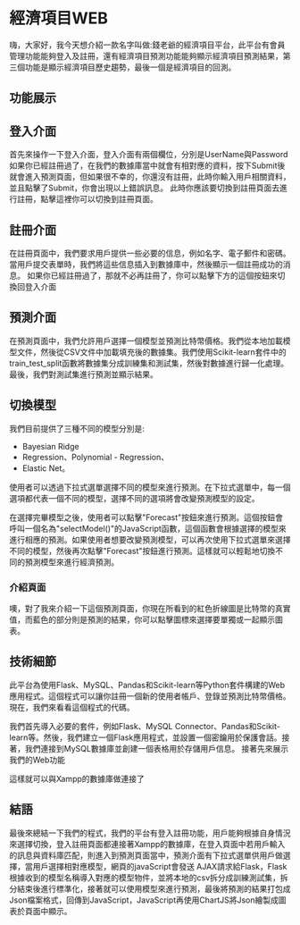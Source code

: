 # 經濟項目WEB

嗨，大家好，我今天想介紹一款名字叫做:錢老爺的經濟項目平台，此平台有會員管理功能能夠登入及註冊，還有經濟項目預測功能能夠顯示經濟項目預測結果，第三個功能是顯示經濟項目歷史趨勢，最後一個是經濟項目的回測。

## 功能展示

## 登入介面
首先來操作一下登入介面，登入介面有兩個欄位，分別是UserName與Password 如果你已經註冊過了，在我們的數據庫當中就會有相對應的資料，按下Submit後就會進入預測頁面，但如果很不幸的，你還沒有註冊，此時你輸入用戶相關資料，並且點擊了Submit，你會出現以上錯誤訊息。
此時你應該要切換到註冊頁面去進行註冊，點擊這裡你可以切換到註冊頁面。

## 註冊介面

在註冊頁面中，我們要求用戶提供一些必要的信息，例如名字、電子郵件和密碼。當用戶提交表單時，我們將這些信息插入到數據庫中，然後顯示一個註冊成功的消息。
如果你已經註冊過了，那就不必再註冊了，你可以點擊下方的這個按鈕來切換回登入介面

## 預測介面
在預測頁面中，我們允許用戶選擇一個模型並預測比特幣價格。我們從本地加載模型文件，然後從CSV文件中加載填充後的數據集。我們使用Scikit-learn套件中的train_test_split函數將數據集分成訓練集和測試集，然後對數據進行歸一化處理。最後，我們對測試集進行預測並顯示結果。

## 切換模型
我們目前提供了三種不同的模型分別是:
- Bayesian Ridge 
- Regression、Polynomial - Regression、
- Elastic Net。
  
使用者可以透過下拉式選單選擇不同的模型來進行預測。在下拉式選單中，每一個選項都代表一個不同的模型，選擇不同的選項將會改變預測模型的設定。

在選擇完畢模型之後，使用者可以點擊"Forecast"按鈕來進行預測。這個按鈕會呼叫一個名為"selectModel()"的JavaScript函數，這個函數會根據選擇的模型來進行相應的預測。如果使用者想要改變預測模型，可以再次使用下拉式選單來選擇不同的模型，然後再次點擊"Forecast"按鈕進行預測。這樣就可以輕鬆地切換不同的預測模型來進行經濟預測。

### 介紹頁面
噢，對了我來介紹一下這個預測頁面，你現在所看到的紅色折線圖是比特幣的真實值，而藍色的部分則是預測的結果，你可以點擊圖標來選擇要單獨或一起顯示圖表。

## 技術細節
此平台為使用Flask、MySQL、Pandas和Scikit-learn等Python套件構建的Web應用程式。這個程式可以讓你註冊一個新的使用者帳戶、登錄並預測比特幣價格。現在，我們來看看這個程式的代碼。

我們首先導入必要的套件，例如Flask、MySQL Connector、Pandas和Scikit-learn等。然後，我們建立一個Flask應用程式，並設置一個密鑰用於保護會話。接著，我們連接到MySQL數據庫並創建一個表格用於存儲用戶信息。
接著先來展示我們的Web功能

這樣就可以與Xampp的數據庫做連接了

<!-- ## 展示WEB功能
在我們的應用程式中，有三個頁面：登錄頁面、註冊頁面和預測頁面。在登錄頁面中，我們檢查用戶提供的用戶名和密碼是否與數據庫中存儲的信息匹配。如果匹配成功，我們會將用戶名存儲在會話中，然後重定向到預測頁面。如果匹配失敗，我們會顯示一個錯誤消息。 -->


## 結語
最後來總結一下我們的程式，我們的平台有登入註冊功能，用戶能夠根據自身情況來選擇切換，登入註冊頁面都連接著Xampp的數據庫，在登入頁面中若用戶輸入的訊息與資料庫匹配，則進入到預測頁面當中，預測介面有下拉式選單供用戶做選擇，當用戶選擇相對應模型，網頁的javaScript會發送 AJAX請求給Flask，Flask根據收到的模型名稱導入對應的模型物件，並將本地的csv拆分成訓練測試集，拆分結束後進行標準化，接著就可以使用模型來進行預測，最後將預測的結果打包成Json檔案格式，回傳到JavaScript，JavaScript再使用ChartJS將Json繪製成圖表於頁面中顯示。